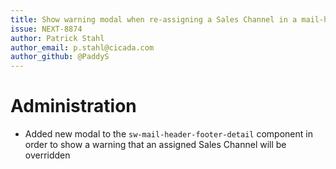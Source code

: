 ```yaml
---
title: Show warning modal when re-assigning a Sales Channel in a mail-header-footer template
issue: NEXT-8874
author: Patrick Stahl
author_email: p.stahl@cicada.com 
author_github: @PaddyS
---
```


# Administration
* Added new modal to the `sw-mail-header-footer-detail` component in order to show a warning that an assigned Sales Channel will be overridden

